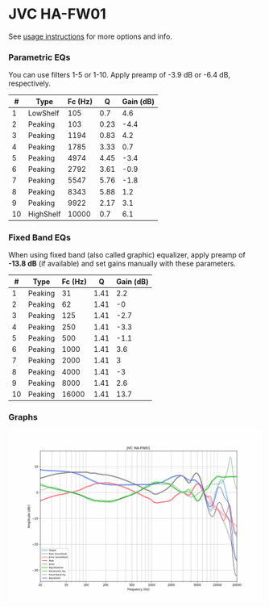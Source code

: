 # JVC HA-FW01
See [usage instructions](https://github.com/jaakkopasanen/AutoEq#usage) for more options and info.

### Parametric EQs
You can use filters 1-5 or 1-10. Apply preamp of -3.9 dB or -6.4 dB, respectively.

|   # | Type      |   Fc (Hz) |    Q |   Gain (dB) |
|-----|-----------|-----------|------|-------------|
|   1 | LowShelf  |       105 | 0.7  |         4.6 |
|   2 | Peaking   |       103 | 0.23 |        -4.4 |
|   3 | Peaking   |      1194 | 0.83 |         4.2 |
|   4 | Peaking   |      1785 | 3.33 |         0.7 |
|   5 | Peaking   |      4974 | 4.45 |        -3.4 |
|   6 | Peaking   |      2792 | 3.61 |        -0.9 |
|   7 | Peaking   |      5547 | 5.76 |        -1.8 |
|   8 | Peaking   |      8343 | 5.88 |         1.2 |
|   9 | Peaking   |      9922 | 2.17 |         3.1 |
|  10 | HighShelf |     10000 | 0.7  |         6.1 |

### Fixed Band EQs
When using fixed band (also called graphic) equalizer, apply preamp of **-13.8 dB** (if available) and set gains manually with these parameters.

|   # | Type    |   Fc (Hz) |    Q |   Gain (dB) |
|-----|---------|-----------|------|-------------|
|   1 | Peaking |        31 | 1.41 |         2.2 |
|   2 | Peaking |        62 | 1.41 |        -0   |
|   3 | Peaking |       125 | 1.41 |        -2.7 |
|   4 | Peaking |       250 | 1.41 |        -3.3 |
|   5 | Peaking |       500 | 1.41 |        -1.1 |
|   6 | Peaking |      1000 | 1.41 |         3.6 |
|   7 | Peaking |      2000 | 1.41 |         3   |
|   8 | Peaking |      4000 | 1.41 |        -3   |
|   9 | Peaking |      8000 | 1.41 |         2.6 |
|  10 | Peaking |     16000 | 1.41 |        13.7 |

### Graphs
![](./JVC%20HA-FW01.png)
